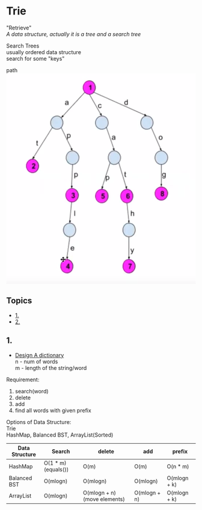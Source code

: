# Trie
"Retrieve"   
*A data structure, actually it is a tree and a search tree*    


Search Trees   
usually ordered data structure    
search for some "keys"   



path
![Trie Example](/images/trie.png)    




## Topics
* [1.](#1)      
* [2.]()

## 1.    




* [Design A dictionary]()   
n - num of words     
m - length of the string/word    
   
Requirement:    
1. search(word)    
2. delete   
3. add   
4. find all words with given prefix    

Options of Data Structure:      
Trie   
HashMap, Balanced BST, ArrayList(Sorted)     

Data Structure | Search | delete | add | prefix
------------ | ------------- | ------------- | ------------- | -------------
HashMap | O(1 * m)(equals()) |  O(m) | O(m) | O(n * m)
Balanced BST | O(mlogn) | O(mlogn) | O(mlogn) | O(mlogn + k) 
ArrayList | O(mlogn) | O(mlogn + n) (move elements) | O(mlogn + n) | O(mlogn + k) 







